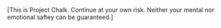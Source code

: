 [This is Project Chalk. Continue at your own risk. Neither your mental nor emotional saftey can be guaranteed.]

